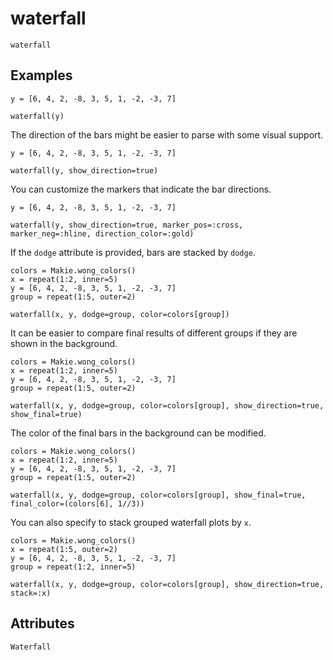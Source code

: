 # waterfall

```@shortdocs; canonical=false
waterfall
```


## Examples

```@figure
y = [6, 4, 2, -8, 3, 5, 1, -2, -3, 7]

waterfall(y)
```

The direction of the bars might be easier to parse with some visual support.

```@figure
y = [6, 4, 2, -8, 3, 5, 1, -2, -3, 7]

waterfall(y, show_direction=true)
```

You can customize the markers that indicate the bar directions.

```@figure
y = [6, 4, 2, -8, 3, 5, 1, -2, -3, 7]

waterfall(y, show_direction=true, marker_pos=:cross, marker_neg=:hline, direction_color=:gold)
```

If the `dodge` attribute is provided, bars are stacked by `dodge`.

```@figure
colors = Makie.wong_colors()
x = repeat(1:2, inner=5)
y = [6, 4, 2, -8, 3, 5, 1, -2, -3, 7]
group = repeat(1:5, outer=2)

waterfall(x, y, dodge=group, color=colors[group])
```

It can be easier to compare final results of different groups if they are shown in the background.

```@figure
colors = Makie.wong_colors()
x = repeat(1:2, inner=5)
y = [6, 4, 2, -8, 3, 5, 1, -2, -3, 7]
group = repeat(1:5, outer=2)

waterfall(x, y, dodge=group, color=colors[group], show_direction=true, show_final=true)
```

The color of the final bars in the background can be modified.

```@figure
colors = Makie.wong_colors()
x = repeat(1:2, inner=5)
y = [6, 4, 2, -8, 3, 5, 1, -2, -3, 7]
group = repeat(1:5, outer=2)

waterfall(x, y, dodge=group, color=colors[group], show_final=true, final_color=(colors[6], 1//3))
```

You can also specify to stack grouped waterfall plots by `x`.

```@figure
colors = Makie.wong_colors()
x = repeat(1:5, outer=2)
y = [6, 4, 2, -8, 3, 5, 1, -2, -3, 7]
group = repeat(1:2, inner=5)

waterfall(x, y, dodge=group, color=colors[group], show_direction=true, stack=:x)
```

## Attributes

```@attrdocs
Waterfall
```
